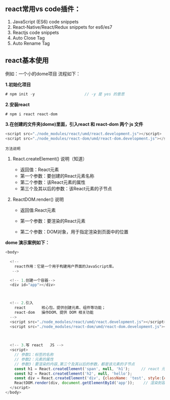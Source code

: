 ## react常用vs code插件：

1. JavaScript (ES6) code snippets
2. React-Native/React/Redux snippets for es6/es7
3. Reactjs code snippets
4. Auto Close Tag
5. Auto Rename Tag





## react基本使用

例如：一个小的dome项目 流程如下：

**1.初始化项目**

```javascript
# npm init -y                      // -y 是 yes 的意思
```

**2.安装react**

```javascript
# npm i react react-dom
```

**3.在创建的文件夹(dome)里面，引入react 和 react-dom 两个 js 文件** 

```javascript
<script src="./node_modules/react/umd/react.development.js"></script> 
<script src="./node_modules/react-dom/umd/react-dom.development.js"></script> 
```

`方法说明`

 1. React.createElement() 说明（知道） 

    - 返回值：React元素 
    - 第一个参数：要创建的React元素名称 
    - 第二个参数：该React元素的属性 
    - 第三个及其以后的参数：该React元素的子节点 

 2. ReactDOM.render() 说明 

    - 返回值:React元素

    - 第一个参数：要渲染的React元素 
    - 第二个参数：DOM对象，用于指定渲染到页面中的位置 

**dome 演示案例如下：**

```javascript
<body>
    
  <!-- 
    react作用：它是一个用于构建用户界面的JavaScript库。
   -->

  <!-- 1.创建一个容器-->
  <div id="app"></div>



  <!-- 2.引入
    react       核心包，提供创建元素、组件等功能；
    react-dom   操作DOM、提供 DOM 相关功能
  -->
  <script src="./node_modules/react/umd/react.development.js"></script>
  <script src="./node_modules/react-dom/umd/react-dom.development.js"></script>
  

  
  <!-- 3.写 react   JS -->
  <script>
    // 参数1：标签的名称
    // 参数2：元素的属性
    // 参数3：要渲染的内容,第三个及其以后的参数，都是该元素的子节点
    const h1 = React.createElement('span', null, 'h1');     // react 元素已经创建完成
    const h2 = React.createElement('h2', null, 'hello');
    const div = React.createElement('div', {className: 'test', style:{color: 'red'}}, h1,h2);
    ReactDOM.render(div, document.getElementById('app'));    // 渲染到容器里面
  </script>
</body>
```

